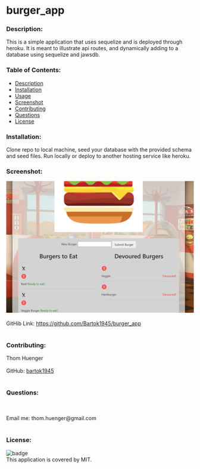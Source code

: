 # burger_app

### Description: 
This is a simple application that uses sequelize and is deployed through heroku. It is meant to illustrate api routes, and dynamically adding to a database using sequelize and jawsdb.

### Table of Contents:
  - [Description](#description)
  - [Installation](#installation)
  - [Usage](#usage)
  - [Screenshot](#screenshot)
  - [Contributing](#contributing)
  - [Questions](#questions)
  - [License](#license)

### Installation:
Clone repo to local machine, seed your database with the provided schema and seed files. Run locally or deploy to another hosting service like heroku.



### Screenshot:
![Image](public/assets/img/burgerapp.PNG)
<br />
<br />
GitHib Link: https://github.com/Bartok1945/burger_app <br /><br />

### Contributing:
Thom Huenger<br />
<br />
GitHub: [bartok1945](http://github.com/bartok1945)<br /><br />

### Questions:
<br />
<br />
Email me: thom.huenger@gmail.com<br />
<br />

### License:
![badge](https://img.shields.io/badge/license-MIT-blue)
<br />
This application is covered by MIT. 
